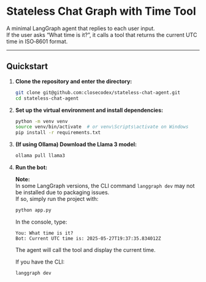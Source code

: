 # Stateless Chat Graph with Time Tool

A minimal LangGraph agent that replies to each user input.  
If the user asks “What time is it?”, it calls a tool that returns the current UTC time in ISO‑8601 format.

---

## Quickstart

1. **Clone the repository and enter the directory:**

    ```bash
    git clone git@github.com:closecodex/stateless-chat-agent.git
    cd stateless-chat-agent
    ```

2. **Set up the virtual environment and install dependencies:**

    ```bash
    python -m venv venv
    source venv/bin/activate  # or venv\Scripts\activate on Windows
    pip install -r requirements.txt
    ```

3. **(If using Ollama) Download the Llama 3 model:**

    ```bash
    ollama pull llama3
    ```

4. **Run the bot:**

    **Note:**  
    In some LangGraph versions, the CLI command `langgraph dev` may not be installed due to packaging issues.  
    If so, simply run the project with:

    ```bash
    python app.py
    ```

    In the console, type:

    ```
    You: What time is it?
    Bot: Current UTC time is: 2025-05-27T19:37:35.834012Z
    ```

    The agent will call the tool and display the current time.

    If you have the CLI:

    ```bash
    langgraph dev
    ```


